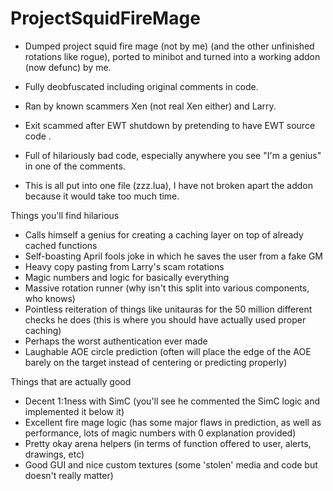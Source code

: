 # ProjectSquidFireMage

- Dumped project squid fire mage (not by me) (and the other unfinished rotations like rogue), ported to minibot and turned into a working addon (now defunc) by me. 
- Fully deobfuscated including original comments in code.


- Ran by known scammers Xen (not real Xen either) and Larry.
- Exit scammed after EWT shutdown by pretending to have EWT source code .

- Full of hilariously bad code, especially anywhere you see "I'm a genius" in one of the comments.

- This is all put into one file (zzz.lua), I have not broken apart the addon because it would take too much time.

Things you'll find hilarious

- Calls himself a genius for creating a caching layer on top of already cached functions
- Self-boasting April fools joke in which he saves the user from a fake GM
- Heavy copy pasting from Larry's scam rotations
- Magic numbers and logic for basically everything
- Massive rotation runner (why isn't this split into various components, who knows)
- Pointless reiteration of things like unitauras for the 50 million different checks he does (this is where you should have actually used proper caching)
- Perhaps the worst authentication ever made
- Laughable AOE circle prediction (often will place the edge of the AOE barely on the target instead of centering or predicting properly)

Things that are actually good

- Decent 1:1ness with SimC (you'll see he commented the SimC logic and implemented it below it)
- Excellent fire mage logic (has some major flaws in prediction, as well as performance, lots of magic numbers with 0 explanation provided)
- Pretty okay arena helpers (in terms of function offered to user, alerts, drawings, etc)
- Good GUI and nice custom textures (some 'stolen' media and code but doesn't really matter)
